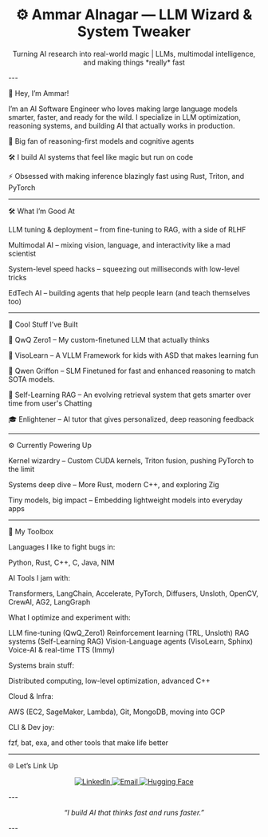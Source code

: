 

<h1 align="center">⚙️ Ammar Alnagar — LLM Wizard & System Tweaker</h1>
<p align="center">Turning AI research into real-world magic | LLMs, multimodal intelligence, and making things *really* fast</p>
---

🚀 Hey, I’m Ammar!

I’m an AI Software Engineer who loves making large language models smarter, faster, and ready for the wild.
I specialize in LLM optimization, reasoning systems, and building AI that actually works in production.

🧠 Big fan of reasoning-first models and cognitive agents

🛠️ I build AI systems that feel like magic but run on code

⚡ Obsessed with making inference blazingly fast using Rust, Triton, and PyTorch



---

🛠️ What I’m Good At

LLM tuning & deployment – from fine-tuning to RAG, with a side of RLHF

Multimodal AI – mixing vision, language, and interactivity like a mad scientist

System-level speed hacks – squeezing out milliseconds with low-level tricks

EdTech AI – building agents that help people learn (and teach themselves too)



---

🧪 Cool Stuff I’ve Built

🧩 QwQ Zero1 – My custom-finetuned LLM that actually thinks

🌈 VisoLearn – A VLLM Framework for kids with ASD that makes learning fun

🔬 Qwen Griffon  – SLM Finetuned for fast and enhanced reasoning to match SOTA models.

🧠 Self-Learning RAG – An evolving retrieval system that gets smarter over time from user's Chatting

🎓 Enlightener – AI tutor that gives personalized, deep reasoning feedback



---

⚙️ Currently Powering Up

Kernel wizardry – Custom CUDA kernels, Triton fusion, pushing PyTorch to the limit

Systems deep dive – More Rust, modern C++, and exploring Zig

Tiny models, big impact – Embedding lightweight models into everyday apps



---

🧰 My Toolbox

Languages I like to fight bugs in:

Python, Rust, C++, C, Java, NIM

AI Tools I jam with:

Transformers, LangChain, Accelerate, PyTorch, Diffusers, Unsloth, OpenCV, CrewAI, AG2, LangGraph

What I optimize and experiment with:

LLM fine-tuning (QwQ_Zero1)
Reinforcement learning (TRL, Unsloth)
RAG systems (Self-Learning RAG)
Vision-Language agents (VisoLearn, Sphinx)
Voice-AI & real-time TTS (Immy)

Systems brain stuff:

Distributed computing, low-level optimization, advanced C++

Cloud & Infra:

AWS (EC2, SageMaker, Lambda), Git, MongoDB, moving into GCP

CLI & Dev joy:

fzf, bat, exa, and other tools that make life better


---

🌐 Let’s Link Up

<p align="center">
  <a href="https://linkedin.com/in/ammar-alnagar-393413201">
    <img src="https://img.shields.io/badge/LinkedIn-%230077B5.svg?style=for-the-badge&logo=linkedin&logoColor=white" alt="LinkedIn">
  </a>
  <a href="mailto:Ammaralnagar416@gmail.com">
    <img src="https://img.shields.io/badge/Email-%23D14836.svg?style=for-the-badge&logo=gmail&logoColor=white" alt="Email">
  </a>
  <a href="https://huggingface.co/Daemontatox">
    <img src="https://img.shields.io/badge/Hugging%20Face-%23FF4F00.svg?style=for-the-badge&logo=huggingface&logoColor=white" alt="Hugging Face">
  </a>
</p>
---

<p align="center">
  <i>“I build AI that thinks fast and runs faster.”</i>
</p>
---

